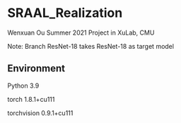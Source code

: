 # SRAAL_Realization

Wenxuan Ou Summer 2021 Project in XuLab, CMU

Note: Branch ResNet-18 takes ResNet-18 as target model

## Environment

Python 3.9

torch 1.8.1+cu111

torchvision 0.9.1+cu111
